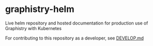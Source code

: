 # graphistry-helm
Live helm repository and hosted documentation for production use of Graphistry with Kubernetes

For contributing to this repository as a developer, see [DEVELOP.md](DEVELOP.md)

